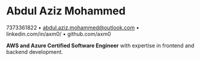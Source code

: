 # Abdul Aziz Mohammed

7373361822 • abdul.aziz.mohammed@outlook.com • linkedin.com/in/axm0/ • github.com/axm0

**AWS and Azure Certified Software Engineer** with expertise in frontend and backend development. 
